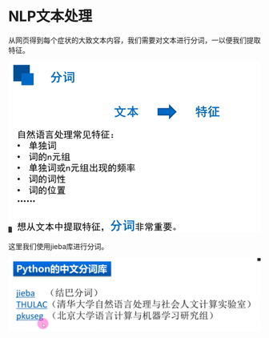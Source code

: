 # NLP文本处理

从网页得到每个症状的大致文本内容，我们需要对文本进行分词，一以便我们提取特征。

![分词过程](./分词.png)

这里我们使用jieba库进行分词。

![分词2](./分词库.png)




